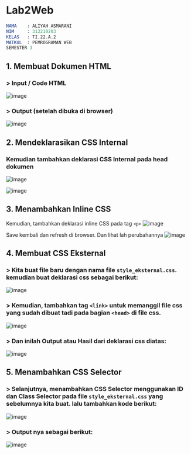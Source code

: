 # Lab2Web

```s
NAMA    : ALIYAH ASMARANI
NIM     : 312210203
KELAS   : TI.22.A.2
MATKUL  : PEMROGRAMAN WEB
SEMESTER 3
```

## 1. Membuat Dokumen HTML

### > Input / Code HTML
![image](https://github.com/Aliyahasmarani/Lab2Web/assets/115197672/c96e97b3-798a-4974-bd57-a7400244f95c)

### > Output (setelah dibuka di browser)
![image](https://github.com/Aliyahasmarani/Lab2Web/assets/115197672/903c3701-1eb9-4ef9-8fb7-a884ed6eafda)

## 2. Mendeklarasikan CSS Internal

### Kemudian tambahkan deklarasi CSS Internal pada head dokumen
![image](https://github.com/Aliyahasmarani/Lab2Web/assets/115197672/4240c867-42ff-407a-b007-863a9a605e06)

![image](https://github.com/Aliyahasmarani/Lab2Web/assets/115197672/0f75e78f-127b-4abc-8afb-b6cbe4b8ca33)

## 3. Menambahkan Inline CSS
Kemudian, tambahkan deklarasi inline CSS pada tag `<p>`
![image](https://github.com/Aliyahasmarani/Lab2Web/assets/115197672/a2242717-f499-43f5-895e-678c7cfc2ae7)

Save kembali dan refresh di browser. Dan lihat lah perubahannya
![image](https://github.com/Aliyahasmarani/Lab2Web/assets/115197672/a1f62de6-e9ea-4ba8-9439-e33bc0da12af)

## 4. Membuat CSS Eksternal

### > Kita buat file baru dengan nama file `style_eksternal.css`. kemudian buat deklarasi css sebagai berikut:

![image](https://github.com/Aliyahasmarani/Lab2Web/assets/115197672/1f460430-730a-4367-929f-2f7935bd97c9)

### > Kemudian, tambahkan tag `<link>` untuk memanggil file css yang sudah dibuat tadi pada bagian `<head>` di file css.

![image](https://github.com/Aliyahasmarani/Lab2Web/assets/115197672/1c5158ea-8614-4f8f-b5fc-2502955d0a35)

### > Dan inilah Output atau Hasil dari deklarasi css diatas:

![image](https://github.com/Aliyahasmarani/Lab2Web/assets/115197672/ab5a8db3-3906-49cb-9706-71a72661fd50)

## 5. Menambahkan CSS Selector

### > Selanjutnya, menambahkan CSS Selector menggunakan ID dan Class Selector pada file `style_eksternal.css` yang sebelumnya kita buat. lalu tambahkan kode berikut:

![image](https://github.com/Aliyahasmarani/Lab2Web/assets/115197672/f0c12875-5db7-4a4e-8747-782676b8e59e)

### > Output nya sebagai berikut:

![image](https://github.com/Aliyahasmarani/Lab2Web/assets/115197672/9f056b35-f7ac-464c-bf29-ebe6b50e8fa6)









